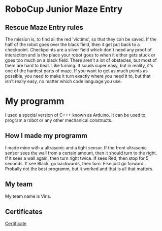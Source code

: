  # RoboCup Junior Maze Entry

## Rescue Maze Entry rules
The mission is, to find all the red 'victims', so that they can be saved. If the half of the robot goes over the black field, then it get put back to a checkpoint. Checkpoints are a silver field which don't need any proof of interaction and is the place your robot goes to when it either gets stuck or goes too much on a black field. There aren't a lot of obstacles, but most of them are hard to beat. Like turning. It souds super easy, but in reality, it's one of the hardest parts of maze. If you want to get as much points as possible, you need to make it turn exactly where you need it to, but that isn't really easy, no matter which code language you use.

# My programm
I used a special version of C+++ known as Arduino. It can be used to program a robot or any other mechanical constructs.

## How I made my programm
I made mine with a ultrasonic and a light sensor. If the front ultrasonic sensor sees the wall from a certain amount, then it should turn to the right. If it sees a wall again, then turn right twice. If sees Red, then stop for 5 seconds. If see Black, go backwards, then turn. Else just go forward. Probally not the best programm, but it worked and that is all that matters. 

## My team
My team name is Vins. 



## Certificates
[Certificate](</assets/img/2025 RoboCup Qualifikation Siegerurkunde.png>)
